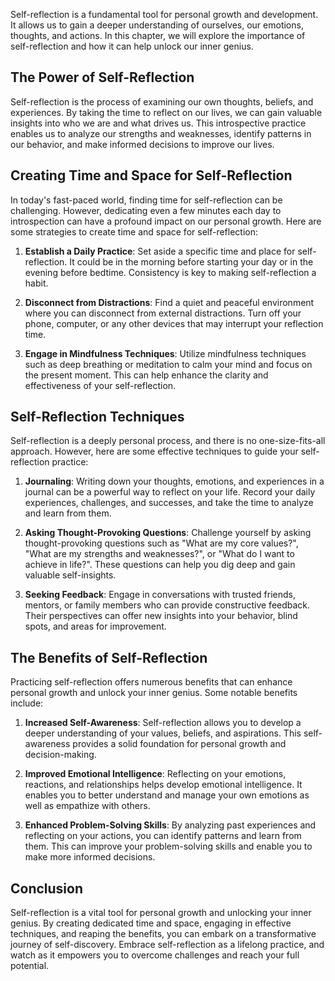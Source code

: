 
Self-reflection is a fundamental tool for personal growth and development. It allows us to gain a deeper understanding of ourselves, our emotions, thoughts, and actions. In this chapter, we will explore the importance of self-reflection and how it can help unlock our inner genius.

The Power of Self-Reflection
----------------------------

Self-reflection is the process of examining our own thoughts, beliefs, and experiences. By taking the time to reflect on our lives, we can gain valuable insights into who we are and what drives us. This introspective practice enables us to analyze our strengths and weaknesses, identify patterns in our behavior, and make informed decisions to improve our lives.

Creating Time and Space for Self-Reflection
-------------------------------------------

In today's fast-paced world, finding time for self-reflection can be challenging. However, dedicating even a few minutes each day to introspection can have a profound impact on our personal growth. Here are some strategies to create time and space for self-reflection:

1. **Establish a Daily Practice**: Set aside a specific time and place for self-reflection. It could be in the morning before starting your day or in the evening before bedtime. Consistency is key to making self-reflection a habit.

2. **Disconnect from Distractions**: Find a quiet and peaceful environment where you can disconnect from external distractions. Turn off your phone, computer, or any other devices that may interrupt your reflection time.

3. **Engage in Mindfulness Techniques**: Utilize mindfulness techniques such as deep breathing or meditation to calm your mind and focus on the present moment. This can help enhance the clarity and effectiveness of your self-reflection.

Self-Reflection Techniques
--------------------------

Self-reflection is a deeply personal process, and there is no one-size-fits-all approach. However, here are some effective techniques to guide your self-reflection practice:

1. **Journaling**: Writing down your thoughts, emotions, and experiences in a journal can be a powerful way to reflect on your life. Record your daily experiences, challenges, and successes, and take the time to analyze and learn from them.

2. **Asking Thought-Provoking Questions**: Challenge yourself by asking thought-provoking questions such as "What are my core values?", "What are my strengths and weaknesses?", or "What do I want to achieve in life?". These questions can help you dig deep and gain valuable self-insights.

3. **Seeking Feedback**: Engage in conversations with trusted friends, mentors, or family members who can provide constructive feedback. Their perspectives can offer new insights into your behavior, blind spots, and areas for improvement.

The Benefits of Self-Reflection
-------------------------------

Practicing self-reflection offers numerous benefits that can enhance personal growth and unlock your inner genius. Some notable benefits include:

1. **Increased Self-Awareness**: Self-reflection allows you to develop a deeper understanding of your values, beliefs, and aspirations. This self-awareness provides a solid foundation for personal growth and decision-making.

2. **Improved Emotional Intelligence**: Reflecting on your emotions, reactions, and relationships helps develop emotional intelligence. It enables you to better understand and manage your own emotions as well as empathize with others.

3. **Enhanced Problem-Solving Skills**: By analyzing past experiences and reflecting on your actions, you can identify patterns and learn from them. This can improve your problem-solving skills and enable you to make more informed decisions.

Conclusion
----------

Self-reflection is a vital tool for personal growth and unlocking your inner genius. By creating dedicated time and space, engaging in effective techniques, and reaping the benefits, you can embark on a transformative journey of self-discovery. Embrace self-reflection as a lifelong practice, and watch as it empowers you to overcome challenges and reach your full potential.
